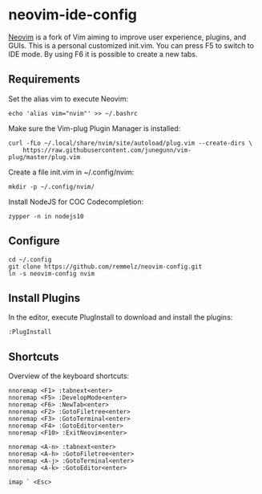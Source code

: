 # neovim-ide-config
[Neovim](https://neovim.io/) is a fork of Vim aiming to improve user experience, 
plugins, and GUIs. This is a personal customized init.vim. You can press
F5 to switch to IDE mode. By using F6 it is possible to create a new tabs.

## Requirements
Set the alias vim to execute Neovim:

    echo 'alias vim="nvim"' >> ~/.bashrc

Make sure the Vim-plug Plugin Manager is installed:

    curl -fLo ~/.local/share/nvim/site/autoload/plug.vim --create-dirs \
        https://raw.githubusercontent.com/junegunn/vim-plug/master/plug.vim

Create a file init.vim in ~/.config/nvim:

    mkdir -p ~/.config/nvim/

Install NodeJS for COC Codecompletion:

    zypper -n in nodejs10

## Configure

    cd ~/.config
    git clone https://github.com/remmelz/neovim-config.git
    ln -s neovim-config nvim


## Install Plugins
In the editor, execute PlugInstall to download and install the plugins:

    :PlugInstall

## Shortcuts
Overview of the keyboard shortcuts:

```
nnoremap <F1> :tabnext<enter>
nnoremap <F5> :DevelopMode<enter>
nnoremap <F6> :NewTab<enter>
nnoremap <F2> :GotoFiletree<enter>
nnoremap <F3> :GotoTerminal<enter>
nnoremap <F4> :GotoEditor<enter>
nnoremap <F10> :ExitNeovim<enter>

nnoremap <A-n> :tabnext<enter>
nnoremap <A-h> :GotoFiletree<enter>
nnoremap <A-j> :GotoTerminal<enter>
nnoremap <A-k> :GotoEditor<enter>

imap ` <Esc>
```


